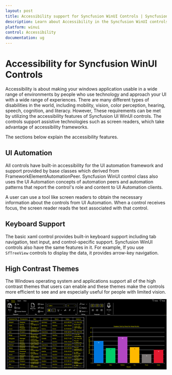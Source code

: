 ```yaml
---
layout: post
title: Accessibility support for Syncfusion WinUI Controls | Syncfusion
description: Learn about Accessibility in the Syncfusion WinUI controls, including UI automation, Keyborad and HighContrast theme support.
platform: winui
control: Accessibility
documentation: ug
---
```


# Accessibility for Syncfusion WinUI Controls

Accessibility is about making your windows application usable in a wide range of environments by people who use technology and approach your UI with a wide range of experiences. There are many different types of disabilities in the world, including mobility, vision, color perception, hearing, speech, cognition, and literacy. However, These requirements can be met by utilizing the accessibility features of Syncfusion UI WinUI controls. The controls support assistive technologies such as screen readers, which take advantage of accessibility frameworks.

The sections below explain the accessibility features.

## UI Automation

All controls have built-in accessibility for the UI automation framework and support provided by base classes which derived from FrameworkElementAutomationPeer. Syncfusion WinUI control class also uses the UI Automation concepts of automation peers and automation patterns that report the control's role and content to UI Automation clients.

A user can use a tool like screen readers to obtain the necessary information about the controls from UI Automation. When a control receives focus, the screen reader reads the text associated with that control. 

## Keyboard Support

The basic xaml control provides built-in keyboard support including tab navigation, text input, and control-specific support. Syncfusion WinUI controls also have the same features in it. For example, If you use `SfTreeView` controls to display the data, it provides arrow-key navigation.

## High Contrast Themes

The Windows operating system and applications support all of the high contrast themes that users can enable and these themes make the controls more efficient to see and are especially useful for people with limited vision.

![HighContrast theme support in Syncfusion WinUI controls](Common-images/Common-image1.png)






